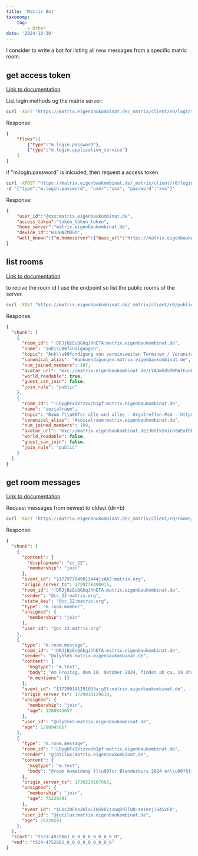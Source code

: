 ```yaml
---
title: 'Matrix Bot'
taxonomy:
    tag:
        - Other
date: '2024-10-30'
---
```


I consider to write a bot for listing all new messages from a specific matric room.

## get access token

[Link to documentation](https://matrix.org/docs/older/client-server-api/)

List login methods og the matrix server:

```bash
curl -XGET "https://matrix.eigenbaukombinat.de/_matrix/client/r0/login"
```

Response: 

```json
{
    "flows":[
        {"type":"m.login.password"},
        {"type":"m.login.application_service"}
    ]
}
```

if "m.login.password" is inlcuded, then request a access token.

```bash
curl -XPOST "https://matrix.eigenbaukombinat.de/_matrix/client/r0/login" \
-d '{"type":"m.login.password", "user":"xxx", "password":"xxx"}'
```

Response: 

```json
{
    "user_id":"@xxx:matrix.eigenbaukombinat.de",
    "access_token":"token_token_token",
    "home_server":"matrix.eigenbaukombinat.de",
    "device_id":"HJUHNZMDGM",
    "well_known":{"m.homeserver":{"base_url":"https://matrix.eigenbaukombinat.de/"}}
}
```

## list rooms

[Link to documentation](https://spec.matrix.org/legacy/client_server/r0.2.0.html#get-matrix-client-r0-publicrooms)

to recive the room id I use the endpoint so list the public rooms of the server.

```bash
curl -XGET "https://matrix.eigenbaukombinat.de/_matrix/client/r0/publicRooms?access_token=token_token_token"
```

Response: 

```json
{
  "chunk": [
    {
      "room_id": "!DRJjBzEuQGkqJhhETA:matrix.eigenbaukombinat.de",
      "name": "ank\\u00fcndigungen",
      "topic": "Ank\\u00fcndigung von vereinsweiten Terminen / Veranstaltungen / Arbeitseins\\u00e4tzen und -treffen und sonstigen wichtigen bereichs\\u00fcbergreifenden Informationen.",
      "canonical_alias": "#ankuendigungen:matrix.eigenbaukombinat.de",
      "num_joined_members": 197,
      "avatar_url": "mxc://matrix.eigenbaukombinat.de/LYADmhdSfWhWlEuaLupJAJWK",
      "world_readable": true,
      "guest_can_join": false,
      "join_rule": "public"
    },
    {
      "room_id": "!LDygbFxIVtzvvzbIpf:matrix.eigenbaukombinat.de",
      "name": "sozialraum",
      "topic": "Raum f\\u00fcr alle und alles - Orgatreffen-Pad - https://pads.eigenbaukombinat.de/EBK-Orgatreffen ",
      "canonical_alias": "#sozialraum:matrix.eigenbaukombinat.de",
      "num_joined_members": 189,
      "avatar_url": "mxc://matrix.eigenbaukombinat.de/JbtIkSniratWEafDEzhILhTG",
      "world_readable": false,
      "guest_can_join": false,
      "join_rule": "public"
    }
  ]
}
```

## get room messages

[Link to documentation](https://spec.matrix.org/legacy/client_server/r0.2.0.html#get-matrix-client-r0-rooms-roomid-messages)

Request messages from newest to oldest (dir=b)

```bash
curl -XGET "https://matrix.eigenbaukombinat.de/_matrix/client/r0/rooms/%21DRJjBzEuQGkqJhhETA%3Amatrix.eigenbaukombinat.de/messages?dir=b&access_token=token_token_token"
```

Response: 

```json
{
  "chunk": [
    {
      "content": {
        "displayname": "cc_22",
        "membership": "join"
      },
      "event_id": "$172977849013444jsAAJ:matrix.org",
      "origin_server_ts": 1729778490915,
      "room_id": "!DRJjBzEuQGkqJhhETA:matrix.eigenbaukombinat.de",
      "sender": "@cc_22:matrix.org",
      "state_key": "@cc_22:matrix.org",
      "type": "m.room.member",
      "unsigned": {
        "membership": "join"
      },
      "user_id": "@cc_22:matrix.org"
    },
    {
      "type": "m.room.message",
      "room_id": "!DRJjBzEuQGkqJhhETA:matrix.eigenbaukombinat.de",
      "sender": "@uly55e5:matrix.eigenbaukombinat.de",
      "content": {
        "msgtype": "m.text",
        "body": "Am Freitag, dem 18. Oktober 2024, findet ab ca. 19 Uhr der n\\u00e4chste Koch- und Kennenlernabend statt. Wir werden wieder gemeinsam kochen,, und wie traditionell im Oktober, machen wir irgendwas mit K\\u00fcrbis. Wenn ihr teilnehmen, etwas mitbringen oder Rezeptideen einbringen wollt, dann tragt Euch bitte bis Donnerstag im Pad ein: https://pads.eigenbaukombinat.de/SoPv9f96S_SD-0v0Lg62Kw?both#",
        "m.mentions": {}
      },
      "event_id": "$17290141291033ajgSt:matrix.eigenbaukombinat.de",
      "origin_server_ts": 1729014129678,
      "unsigned": {
        "membership": "join",
        "age": 1280945657
      },
      "user_id": "@uly55e5:matrix.eigenbaukombinat.de",
      "age": 1280945657
    },
    {
      "type": "m.room.message",
      "room_id": "!LDygbFxIVtzvvzbIpf:matrix.eigenbaukombinat.de",
      "sender": "@jotilux:matrix.eigenbaukombinat.de",
      "content": {
        "msgtype": "m.text",
        "body": "@room Anmeldung f\\u00fcr Blenderkurs 2024 er\\u00f6ffnet:\nhttps://eigenbaukombinat.de/kurs-blender-2024/"
      },
      "origin_server_ts": 1730220187066,
      "unsigned": {
        "membership": "join",
        "age": 75229291
      },
      "event_id": "$LkcZ0F8sJHlxLIHSkRZz1nqR9llQQ-4a1ezjJ8A5xF8",
      "user_id": "@jotilux:matrix.eigenbaukombinat.de",
      "age": 75229291
    },
  ],
  "start": "t533-4979861_0_0_0_0_0_0_0_0_0",
  "end": "t524-4752862_0_0_0_0_0_0_0_0_0"
}
```